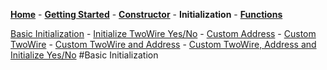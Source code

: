 [**Home**](https://porrey.github.io/max1704x) -
[**Getting Started**](https://porrey.github.io/max1704x/getting-started) -
[**Constructor**](https://porrey.github.io/max1704x/constructor) - 
**Initialization** - 
[**Functions**](https://porrey.github.io/max1704x/functions)

[Basic Initialization](https://porrey.github.io/max1704x/initialization/basic) -
[Initialize TwoWire Yes/No](https://porrey.github.io/max1704x/initialization/) -
[Custom Address](https://porrey.github.io/max1704x/initialization/) -
[Custom TwoWire](https://porrey.github.io/max1704x/initialization/) -
[Custom TwoWire and Address](https://porrey.github.io/max1704x/initialization/) -
[Custom TwoWire, Address and Initialize Yes/No](https://porrey.github.io/max1704x/initialization/)
#Basic Initialization